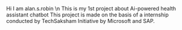 Hi I am alan.s.robin \n
This is my 1st project about Ai-powered health assistant chatbot
This project is made on the basis of a internship conducted by TechSaksham Initiative by Microsoft and SAP.
